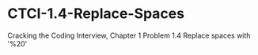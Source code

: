 # CTCI-1.4-Replace-Spaces
Cracking the Coding Interview, Chapter 1 Problem 1.4
Replace spaces with '%20'
